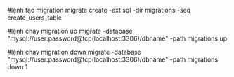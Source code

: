 
#lệnh tạo migration
migrate create -ext sql -dir migrations -seq create_users_table

#lệnh chạy migration up
migrate -database "mysql://user:password@tcp(localhost:3306)/dbname" -path migrations up

#lệnh chạy migration down
migrate -database "mysql://user:password@tcp(localhost:3306)/dbname" -path migrations down 1